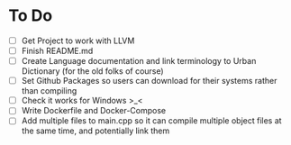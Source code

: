 # To Do

- [ ] Get Project to work with LLVM
- [ ] Finish README.md
- [ ] Create Language documentation and link terminology to Urban Dictionary (for the old folks of course)
- [ ] Set Github Packages so users can download for their systems rather than compiling
- [ ] Check it works for Windows >_<
- [ ] Write Dockerfile and Docker-Compose
- [ ] Add multiple files to main.cpp so it can compile multiple object files at the same time, and potentially link them

